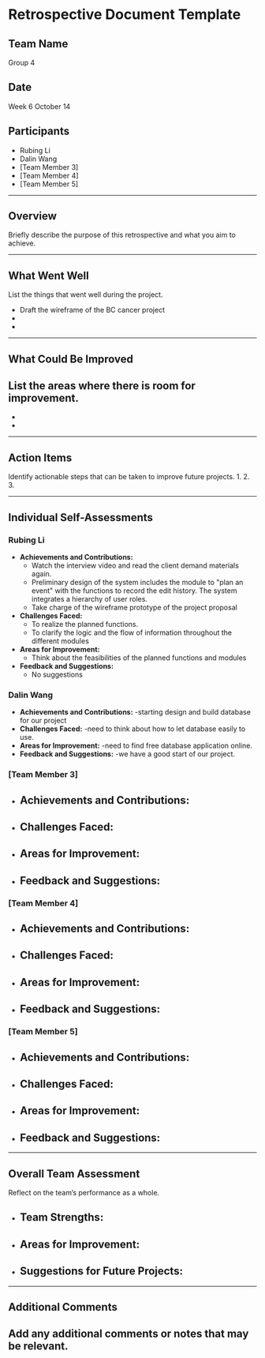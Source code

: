 # Retrospective Document Template

## Team Name
Group 4 

## Date
Week 6 October 14

## Participants
- Rubing Li
- Dalin Wang
- [Team Member 3]
- [Team Member 4]
- [Team Member 5]

---

## Overview
Briefly describe the purpose of this retrospective and what you aim to achieve.

---

## What Went Well
List the things that went well during the project.
- Draft the wireframe of the BC cancer project
-
-

---

## What Could Be Improved
List the areas where there is room for improvement.
- 
-
-

---

## Action Items
Identify actionable steps that can be taken to improve future projects.
1.
2.
3.

---

## Individual Self-Assessments
### Rubing Li
- **Achievements and Contributions:**
  - Watch the interview video and read the client demand materials again.
  - Preliminary design of the system includes the module to "plan an event" with the functions to record the edit history. The system integrates a hierarchy of user roles.
  - Take charge of the wireframe prototype of the project proposal
- **Challenges Faced:**
  - To realize the planned functions.
  - To clarify the logic and the flow of information throughout the different modules
- **Areas for Improvement:**
  - Think about the feasibilities of the planned functions and modules
- **Feedback and Suggestions:**
  - No suggestions

### Dalin Wang
- **Achievements and Contributions:**
  -starting design and build database for our project
- **Challenges Faced:**
  -need to think about how to let database easily to use.
- **Areas for Improvement:**
  -need to find free database application online.
- **Feedback and Suggestions:**
  -we have a good start of our project.

### [Team Member 3]
- **Achievements and Contributions:**
  -
- **Challenges Faced:**
  -
- **Areas for Improvement:**
  -
- **Feedback and Suggestions:**
  -

### [Team Member 4]
- **Achievements and Contributions:**
  -
- **Challenges Faced:**
  -
- **Areas for Improvement:**
  -
- **Feedback and Suggestions:**
  -

### [Team Member 5]
- **Achievements and Contributions:**
  -
- **Challenges Faced:**
  -
- **Areas for Improvement:**
  -
- **Feedback and Suggestions:**
  -

---

## Overall Team Assessment
Reflect on the team’s performance as a whole.
- **Team Strengths:**
  -
- **Areas for Improvement:**
  -
- **Suggestions for Future Projects:**
  -

---

## Additional Comments
Add any additional comments or notes that may be relevant.
-
